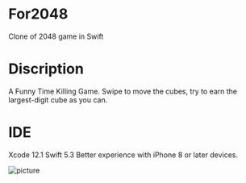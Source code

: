 # For2048
Clone of 2048 game in Swift
# Discription
A Funny Time Killing Game. Swipe to move the cubes, try to earn the largest-digit cube as you can.
# IDE
Xcode 12.1
Swift 5.3
Better experience with iPhone 8 or later devices. 

![picture](/Users/johnli/Desktop/MaterialFor2048/2048Initial.png)
